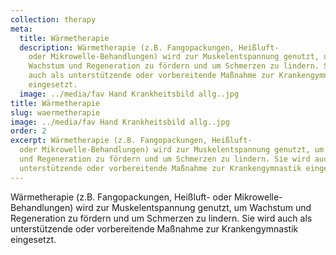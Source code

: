 ```yaml
---
collection: therapy
meta:
  title: Wärmetherapie
  description: Wärmetherapie (z.B. Fangopackungen, Heißluft-
    oder Mikrowelle-Behandlungen) wird zur Muskelentspannung genutzt, um
    Wachstum und Regeneration zu fördern und um Schmerzen zu lindern. Sie wird
    auch als unterstützende oder vorbereitende Maßnahme zur Krankengymnastik
    eingesetzt.
  image: ../media/fav Hand Krankheitsbild allg..jpg
title: Wärmetherapie
slug: waermetherapie
image: ../media/fav Hand Krankheitsbild allg..jpg
order: 2
excerpt: Wärmetherapie (z.B. Fangopackungen, Heißluft-
  oder Mikrowelle-Behandlungen) wird zur Muskelentspannung genutzt, um Wachstum
  und Regeneration zu fördern und um Schmerzen zu lindern. Sie wird auch als
  unterstützende oder vorbereitende Maßnahme zur Krankengymnastik eingesetzt.
---
```

Wärmetherapie (z.B. Fangopackungen, Heißluft- oder Mikrowelle-Behandlungen) wird zur Muskelentspannung genutzt, um Wachstum und Regeneration zu fördern und um Schmerzen zu lindern. Sie wird auch als unterstützende oder vorbereitende Maßnahme zur Krankengymnastik eingesetzt.